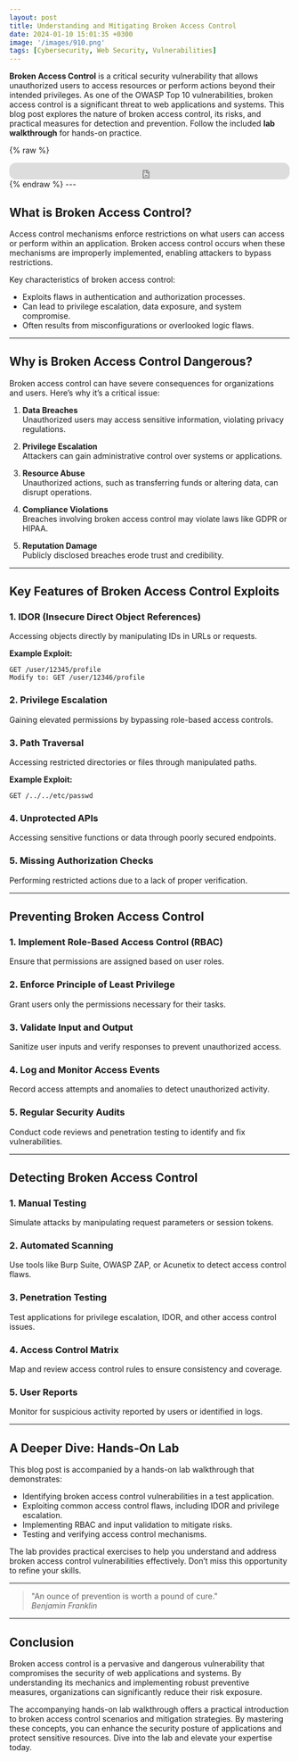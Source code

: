 ```yaml
---
layout: post
title: Understanding and Mitigating Broken Access Control
date: 2024-01-10 15:01:35 +0300
image: '/images/910.png'
tags: [Cybersecurity, Web Security, Vulnerabilities]
---
```


**Broken Access Control** is a critical security vulnerability that allows unauthorized users to access resources or perform actions beyond their intended privileges. As one of the OWASP Top 10 vulnerabilities, broken access control is a significant threat to web applications and systems. This blog post explores the nature of broken access control, its risks, and practical measures for detection and prevention. Follow the included **lab walkthrough** for hands-on practice.

{% raw %}
<iframe style="border-radius:12px" src="https://open.spotify.com/embed/episode/0H44C4ZRlbiopKY3LaAhG9?utm_source=generator" width="100%" height="30" frameborder="0" allowfullscreen="" allow="autoplay; clipboard-write; encrypted-media; fullscreen; picture-in-picture"></iframe>
{% endraw %}
---

## What is Broken Access Control?

Access control mechanisms enforce restrictions on what users can access or perform within an application. Broken access control occurs when these mechanisms are improperly implemented, enabling attackers to bypass restrictions.

Key characteristics of broken access control:
- Exploits flaws in authentication and authorization processes.  
- Can lead to privilege escalation, data exposure, and system compromise.  
- Often results from misconfigurations or overlooked logic flaws.  

---

## Why is Broken Access Control Dangerous?

Broken access control can have severe consequences for organizations and users. Here’s why it’s a critical issue:

1. **Data Breaches**  
   Unauthorized users may access sensitive information, violating privacy regulations.

2. **Privilege Escalation**  
   Attackers can gain administrative control over systems or applications.

3. **Resource Abuse**  
   Unauthorized actions, such as transferring funds or altering data, can disrupt operations.

4. **Compliance Violations**  
   Breaches involving broken access control may violate laws like GDPR or HIPAA.

5. **Reputation Damage**  
   Publicly disclosed breaches erode trust and credibility.

---

## Key Features of Broken Access Control Exploits

### 1. **IDOR (Insecure Direct Object References)**
Accessing objects directly by manipulating IDs in URLs or requests.

**Example Exploit:**
```http
GET /user/12345/profile  
Modify to: GET /user/12346/profile
```

### 2. **Privilege Escalation**
Gaining elevated permissions by bypassing role-based access controls.

### 3. **Path Traversal**
Accessing restricted directories or files through manipulated paths.

**Example Exploit:**
```http
GET /../../etc/passwd
```

### 4. **Unprotected APIs**
Accessing sensitive functions or data through poorly secured endpoints.

### 5. **Missing Authorization Checks**
Performing restricted actions due to a lack of proper verification.

---

## Preventing Broken Access Control

### 1. **Implement Role-Based Access Control (RBAC)**
Ensure that permissions are assigned based on user roles.

### 2. **Enforce Principle of Least Privilege**
Grant users only the permissions necessary for their tasks.

### 3. **Validate Input and Output**
Sanitize user inputs and verify responses to prevent unauthorized access.

### 4. **Log and Monitor Access Events**
Record access attempts and anomalies to detect unauthorized activity.

### 5. **Regular Security Audits**
Conduct code reviews and penetration testing to identify and fix vulnerabilities.

---

## Detecting Broken Access Control

### 1. **Manual Testing**
Simulate attacks by manipulating request parameters or session tokens.

### 2. **Automated Scanning**
Use tools like Burp Suite, OWASP ZAP, or Acunetix to detect access control flaws.

### 3. **Penetration Testing**
Test applications for privilege escalation, IDOR, and other access control issues.

### 4. **Access Control Matrix**
Map and review access control rules to ensure consistency and coverage.

### 5. **User Reports**
Monitor for suspicious activity reported by users or identified in logs.

---

## A Deeper Dive: Hands-On Lab

This blog post is accompanied by a hands-on lab walkthrough that demonstrates:
- Identifying broken access control vulnerabilities in a test application.
- Exploiting common access control flaws, including IDOR and privilege escalation.
- Implementing RBAC and input validation to mitigate risks.
- Testing and verifying access control mechanisms.

The lab provides practical exercises to help you understand and address broken access control vulnerabilities effectively. Don’t miss this opportunity to refine your skills.

---

> "An ounce of prevention is worth a pound of cure."  
> <cite>Benjamin Franklin</cite>

---

## Conclusion

Broken access control is a pervasive and dangerous vulnerability that compromises the security of web applications and systems. By understanding its mechanics and implementing robust preventive measures, organizations can significantly reduce their risk exposure.

The accompanying hands-on lab walkthrough offers a practical introduction to broken access control scenarios and mitigation strategies. By mastering these concepts, you can enhance the security posture of applications and protect sensitive resources. Dive into the lab and elevate your expertise today.